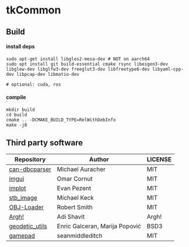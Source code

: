 # tkCommon
## Build
#### install deps
```
sudo apt-get install libgles2-mesa-dev # NOT on aarch64
sudo apt install git build-essential cmake rsync libeigen3-dev libglew-dev libglfw3-dev freeglut3-dev libfreetype6-dev libyaml-cpp-dev libpcap-dev libmatio-dev

# optional: cuda, ros
```
#### compile
```
mkdir build
cd build 
cmake .. -DCMAKE_BUILD_TYPE=RelWithDebInfo
make -j8
```

## Third party software
| Repository | Author | LICENSE |
|------------|--------|---------|
|[can-dbcparser](https://github.com/downtimes/can-dbcparser) |Michael Auracher | MIT|
|[imgui](https://github.com/ocornut/imgui)| Omar Cornut | MIT|
|[implot](https://github.com/epezent/implot)| Evan Pezent | MIT|
|[stb_image](https://github.com/nothings/stb)|Michael Keck| MIT|
|[OBJ-Loader](https://github.com/Bly7/OBJ-Loader)|Robert Smith| MIT|
|[Argh!](https://github.com/adishavit/argh)| Adi Shavit| Argh! |
|[geodetic_utils](https://github.com/ethz-asl/geodetic_utils)| Enric Galceran, Marija Popović |BSD3|
|[gamepad](https://github.com/elanthis/gamepad)| seanmiddleditch | MIT|


